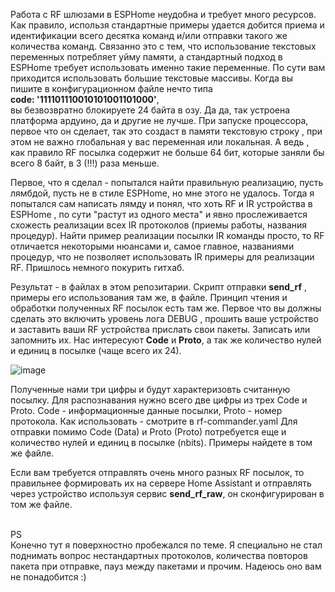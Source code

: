    Работа с RF шлюзами в ESPHome неудобна и требует много ресурсов. Как правило, использя стандартные примеры удается добится приема и идентификации всего десятка команд и/или отправки такого же количества команд. Связанно это с тем, что использование текстовых переменных потребляет уйму памяти, а стандартный подход в ESPHome требует использовать именно такие переменные. По сути вам приходится использовать большие текстовые массивы. Когда вы пишите в конфигурационном файле нечто типа <br> <b>code: '111101110010101001101000'</b>,<br> вы безвозвратно блокируете 24 байта в озу. Да да, так устроена платформа ардуино, да и другие не лучше. При запуске процессора, первое что он сделает, так это создаст в памяти текстовую строку , при этом не важно глобальная у вас переменная или локальная. А ведь , как правило RF посылка содержит не больше 64 бит, которые заняли бы всего 8 байт, в 3 (!!!) раза меньше.<br>
   
   Первое, что я сделал - попытался найти правильную реализацию, пусть лямбдой, пусть не в стиле ESPHome, но мне этого не удалось. Тогда я попытался сам написать лямду и понял, что хоть RF и IR устройства в ESPHome , по сути "растут из одного места" и явно прослеживается схожесть реализации всех IR протоколов (приемы работы, названия процедур). Найти пример реализации посылки IR команды просто, то RF отличается некоторыми нюансами и, самое главное, названиями процедур, что не позволяет использовать IR примеры для реализации RF. Пришлось немного покурить гитхаб.
   
   Результат - в файлах в этом репозитарии. Скрипт отправки <b>send_rf</b> , примеры его использования там же, в файле. Принцип чтения и обработки полученных RF посылок есть там же. 
   Первое что вы должны сделать это включить уровень лога DEBUG , прошить ваше устройство и заставить ваши RF устройства прислать свои пакеты. Записать или запомнить их. Нас интересуют <b>Code</b> и <b>Proto</b>, а так же количество нулей и единиц в посылке (чаще всего их 24).
   
   ![image](https://github.com/Brokly/ESPHome-RF-Commander/assets/11642286/9ef06121-ab6e-44f3-8937-6acdd4cb0ab9)<br>
   
   Полученные нами три цифры и будут характеризовть считанную посылку.
   Для распознавания нужно всего две цифры из трех Code и Proto. Code - информационные данные посылки, Proto - номер протокола. Как использовать - смотрите в rf-commander.yaml
   Для отправки помимо Code (Data) и Proto (Proto) потребуется еще и количество нулей и единиц в посылке (nbits). Примеры найдете в том же файле.
   
   Если вам требуется отправлять очень много разных RF посылок, то правильнее формировать их на сервере Home Assistant и отправлять через устройство используя сервис <b>send_rf_raw</b>, он сконфигурирован в том же файле.

   <br>PS</br> Конечно тут я поверхностно пробежался по теме. Я специально не стал поднимать вопрос нестандартных протоколов, количества повторов пакета при отправке, пауз между пакетами и прочим. Надеюсь оно вам не понадобится :)
   
